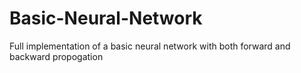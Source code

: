 # Basic-Neural-Network
Full implementation of a basic neural network with both forward and backward propogation

